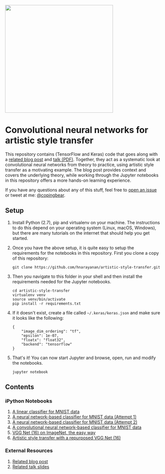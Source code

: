 <a href='https://jetml.com/launch?repo=https://github.com/njmote/artistic-style-transfer.git&name=artistic-style-transfer&server_size=single_gpu&language=python_2.7'><img style='width: 350px;' width='350' src='https://jetml.com/account/assets/jetml-button.png'></a>

# Convolutional neural networks for artistic style transfer

This repository contains (TensorFlow and Keras) code that goes along
with a [related blog post][blog-post] and [talk
(PDF)][talk-slides]. Together, they act as a systematic look at
convolutional neural networks from theory to practice, using artistic
style transfer as a motivating example. The blog post provides context
and covers the underlying theory, while working through the Jupyter
notebooks in this repository offers a more hands-on learning
experience.

If you have any questions about any of this stuff, feel free to [open
an issue][support-issue] or tweet at me: [@copingbear][twitter].

## Setup

1. Install Python (2.7), pip and virtualenv on your machine. The
instructions to do this depend on your operating system (Linux, macOS,
Windows), but there are many tutorials on the internet that should
help you get started.

2. Once you have the above setup, it is quite easy to setup the
requirements for the notebooks in this repository. First you clone a
copy of this repository:

   ````
   git clone https://github.com/hnarayanan/artistic-style-transfer.git
   ````

3. Then you navigate to this folder in your shell and then install the
requirements needed for the Jupyter notebooks.

   ````
   cd artistic-style-transfer
   virtualenv venv
   source venv/bin/activate
   pip install -r requirements.txt
   ````

4. If it doesn't exist, create a file called `~/.keras/keras.json` and
make sure it looks like the following:

   ````
   {
       "image_dim_ordering": "tf",
       "epsilon": 1e-07,
       "floatx": "float32",
       "backend": "tensorflow"
   }
   ````

5. That's it! You can now start Jupyter and browse, open, run and
modify the notebooks.

   ````
   jupyter notebook
   ````

## Contents

### iPython Notebooks

1. [A linear classifier for MNIST data][linear-mnist]
2. [A neural network-based classifier for MNIST data (Attempt 1)][neural-mnist-1]
3. [A neural network-based classifier for MNIST data (Attempt 2)][neural-mnist-2]
4. [A convolutional neural network-based classifier for MNIST data][convnet-mnist]
5. [VGG Net (16) on ImageNet, the easy way][vggnet-imagenet]
6. [Artistic style transfer with a repurposed VGG Net (16)][style-transfer]

### External Resources

1. [Related blog post][blog-post]
2. [Related talk slides][talk-slides]


[blog-post]: https://harishnarayanan.org/writing/artistic-style-transfer/
[talk-slides]: https://speakerdeck.com/hnarayanan/convolutional-neural-networks-for-artistic-style-transfer
[support-issue]: https://github.com/hnarayanan/artistic-style-transfer/issues
[twitter]: https://twitter.com/copingbear
[linear-mnist]: notebooks/1_Linear_Image_Classifier.ipynb
[neural-mnist-1]: notebooks/2_Neural_Network-based_Image_Classifier-1.ipynb
[neural-mnist-2]: notebooks/3_Neural_Network-based_Image_Classifier-2.ipynb
[convnet-mnist]: notebooks/4_Convolutional_Neural_Network-based_Image_Classifier.ipynb
[vggnet-imagenet]: notebooks/5_VGG_Net_16_the_easy_way.ipynb
[style-transfer]: notebooks/6_Artistic_style_transfer_with_a_repurposed_VGG_Net_16.ipynb
